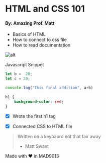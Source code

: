 # HTML and CSS 101
#### By: Amazing Prof. Matt

* Basics of HTML
* How to connect to css file
* How to read documentation

![alt](./img/image.png)

Javascript Snippet
``` javascript
let b =  20;
let c = 20;

console.log("This final addition", a+b)


```

``` CSS
h1 {
    background-color: red;
}

```

- [x] Wrote the first h1 tag
- [x] Connected CSS to HTML file


> Written on a keybaord not that fair away
>  - Matt Swant

Made with :heart: in MAD9013
